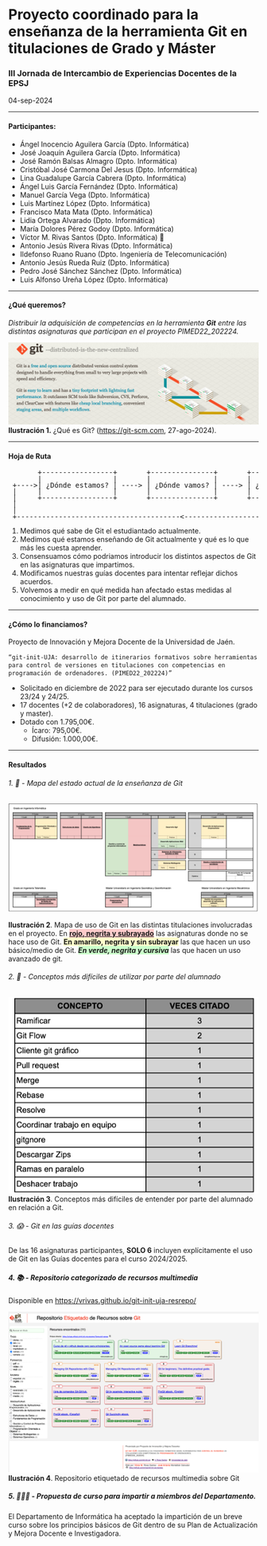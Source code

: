 # Proyecto coordinado para la enseñanza de la herramienta Git en titulaciones de Grado y Máster
### III Jornada de Intercambio de Experiencias Docentes de la EPSJ
04-sep-2024

___

#### Participantes: 
* Ángel Inocencio Aguilera García (Dpto. Informática)
* José Joaquín Aguilera García (Dpto. Informática)
* José Ramón Balsas Almagro (Dpto. Informática)
* Cristóbal José Carmona Del Jesus (Dpto. Informática)
* Lina Guadalupe García Cabrera (Dpto. Informática)
* Ángel Luis García Fernández (Dpto. Informática)
* Manuel García Vega (Dpto. Informática)
* Luis Martínez López (Dpto. Informática)
* Francisco Mata Mata (Dpto. Informática)
* Lidia Ortega Alvarado (Dpto. Informática)
* María Dolores Pérez Godoy (Dpto. Informática)
* Víctor M. Rivas Santos (Dpto. Informática) 🎤
* Antonio Jesús Rivera Rivas (Dpto. Informática)
* Ildefonso Ruano Ruano (Dpto. Ingeniería de Telecomunicación)
* Antonio Jesús Rueda Ruiz (Dpto. Informática)
* Pedro José Sánchez Sánchez (Dpto. Informática)
* Luis Alfonso Ureña López (Dpto. Informática)

___

#### ¿Qué queremos?

*Distribuir la adquisición de competencias en la herramienta **Git** entre las distintas asignaturas que participan en el proyecto PIMED22_202224.*

![Qué es Git](./assets/img/git.png)
**Ilustración 1.** ¿Qué es Git? (https://git-scm.com, 27-ago-2024).

---

#### Hoja de Ruta
<pre style="text-align: left; line-height: 0.9em;">
       +-----------------+       +---------------+       +--------------+
       |                 |       |               |       |              |
 +---->| ¿Dónde estamos? | ----> | ¿Dónde vamos? | ----> | ¿Cómo vamos? | --->---+
 |     |                 |       |               |       |              |        |
 |     +-----------------+       +---------------+       +--------------+        |
 |                                                                               |
 |                                                                               |
 +---------------------------------------<---------------------------------------+
</pre>

1. Medimos qué sabe de Git el estudiantado actualmente.
2. Medimos qué estamos enseñando de Git actualmente y qué es lo que más les cuesta aprender.
3. Consensuamos cómo podriamos introducir los distintos aspectos de Git en las asignaturas que impartimos.
4. Modificamos nuestras guías docentes para intentar reflejar dichos acuerdos.
5. Volvemos a medir en qué medida han afectado estas medidas al conocimiento y uso de Git por parte del alumnado.

---

#### ¿Cómo lo financiamos?

Proyecto de Innovación y Mejora Docente de la Universidad de Jaén.

    “git-init-UJA: desarrollo de itinerarios formativos sobre herramientas para control de versiones en titulaciones con competencias en programación de ordenadores. (PIMED22_202224)”



* Solicitado en diciembre de 2022 para ser ejecutado durante los cursos 23/24 y 24/25.
* 17 docentes (+2 de colaboradores), 16 asignaturas, 4 titulaciones (grado y master).
* Dotado con 1.795,00€. 
    * Ícaro: 795,00€.
    * Difusión: 1.000,00€.


---

#### Resultados

###### 1. 🙂 -  Mapa del estado actual de la enseñanza de Git 
![Mapa del estado actual de la enseñanza de Git](./assets/img/mapa-git-actual-sin-pie.png)


**Ilustración 2**. Mapa de uso de Git en las distintas titulaciones involucradas en el proyecto. En <span style="background-color: rgba(255,0,0,0.2); font-weight: bold;text-decoration: underline;">rojo, negrita y subrayado</span> las asignaturas donde no se hace uso de Git. <span style="background-color: rgba(255,255,0,0.2); font-weight: bold;text-decoration: none;">En amarillo, negrita y sin subrayar</span> las que hacen un uso básico/medio de Git. <span style="background-color: rgba(0,255,0,0.2); font-weight: bold; font-style: italic;">En verde, negrita y cursiva</span> las que hacen un uso avanzado de git.

###### 2. 🤔 - Conceptos más difíciles de utilizar por parte del alumnado
![Conceptos más difíciles de utilizar por parte del alumnado](./assets/img/conceptos-dificiles-sin-pie.png)
**Ilustración 3**. Conceptos más difíciles de entender por parte del alumnado en relación a Git.

###### 3. 😱 - Git en las guías docentes

De las 16 asignaturas participantes, **SOLO 6** incluyen explícitamente el uso de Git en las Guías docentes para el curso 2024/2025.

##### 4. 📚 - Repositorio categorizado de recursos multimedia

Disponible en https://vrivas.github.io/git-init-uja-resrepo/

![Repositorio categorizado de recursos multimedia sobre Git](./assets/img/git-init-uja-resrepo.png)
**Ilustración 4**. Repositorio etiquetado de recursos multimedia sobre Git

##### 5. 👨🏼‍🏫 - Propuesta de curso para impartir a miembros del Departamento.

El Departamento de Informática ha aceptado la impartición de un breve curso sobre los principios básicos de Git dentro de su Plan de Actualización y Mejora Docente e Investigadora.
